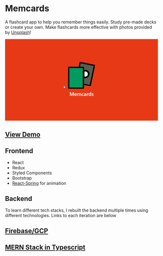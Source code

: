 # Memcards

A flashcard app to help you remember things easily. Study pre-made decks or create your own.
Make flashcards more effective with photos provided by [Unsplash](https://unsplash.com/)!

![Memcards demo](demo/demo.gif)

## [View Demo](https://memcards.netlify.com/)

## Frontend

- React
- Redux
- Styled Components
- Bootstrap
- [React-Spring](https://www.react-spring.io/) for animation

## Backend

To learn different tech stacks, I rebuilt the backend multiple times using different technologies. Links to each iteration are below

## [Firebase/GCP](./src/firebase)

## [MERN Stack in Typescript](/server)
